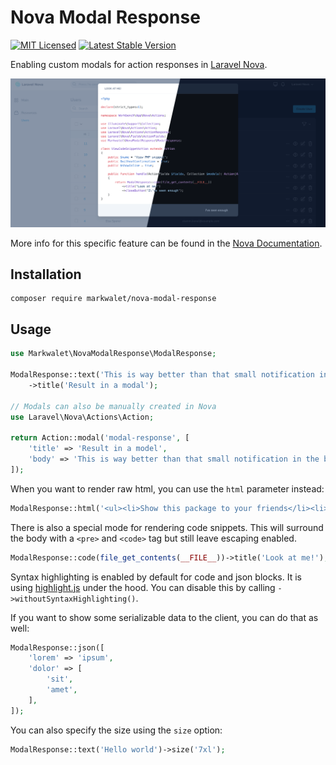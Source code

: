 # Nova Modal Response

[![MIT Licensed](https://img.shields.io/badge/license-MIT-brightgreen.svg?style=flat-square)](LICENSE.md)
[![Latest Stable Version](https://poser.pugx.org/markwalet/nova-modal-response/v/stable)](https://packagist.org/packages/markwalet/nova-modal-response)

Enabling custom modals for action responses in [Laravel Nova](https://nova.laravel.com).

![Example screenshot](readme-heading.png)

More info for this specific feature can be found in the [Nova Documentation](https://nova.laravel.com/docs/4.0/actions/defining-actions.html#custom-modal-responses).

## Installation

```shell
composer require markwalet/nova-modal-response
```

## Usage

```php
use Markwalet\NovaModalResponse\ModalResponse;

ModalResponse::text('This is way better than that small notification in the bottom right!')
    ->title('Result in a modal');

// Modals can also be manually created in Nova
use Laravel\Nova\Actions\Action;

return Action::modal('modal-response', [
    'title' => 'Result in a model',
    'body' => 'This is way better than that small notification in the bottom right!',
]);
```

When you want to render raw html, you can use the `html` parameter instead:

```php
ModalResponse::html('<ul><li>Show this package to your friends</li><li>Contribute</li><li>???</li><li>Profit!</li></ul>');
```

There is also a special mode for rendering code snippets. This will surround the body with a `<pre>` and `<code>` tag but still leave escaping enabled. 


```php
ModalResponse::code(file_get_contents(__FILE__))->title('Look at me!');
```
Syntax highlighting is enabled by default for code and json blocks. It is using [highlight.js](https://highlightjs.org/) under the hood. You can disable this by calling `->withoutSyntaxHighlighting()`.

If you want to show some serializable data to the client, you can do that as well:

```php
ModalResponse::json([
    'lorem' => 'ipsum',
    'dolor' => [
        'sit',
        'amet',
    ],
]);
```

You can also specify the size using the `size` option:
```php
ModalResponse::text('Hello world')->size('7xl');
```
